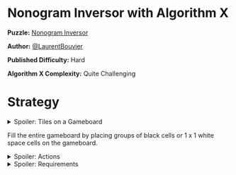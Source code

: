 # Nonogram Inversor with Algorithm X

__Puzzle:__ [Nonogram Inversor](https://www.codingame.com/training/hard/nonogram-inversor)

__Author:__ [@LaurentBouvier](https://www.codingame.com/profile/6061d439c21bc69dacb351d2dae6ccda742965)

__Published Difficulty:__ Hard

__Algorithm X Complexity:__ Quite Challenging


# Strategy

<details>
<summary>Spoiler: Tiles on a Gameboard</summary>

</details>

Fill the entire gameboard by placing groups of black cells or 1 x 1 white space cells on the gameboard.

<details>
<summary>Spoiler: Actions</summary>

* place segment
* place white space

</details>

<details>
<summary>Spoiler: Requirements</summary>

* All cells must be covered horizontally.
* All cells must be covered veritcally.

</details>
